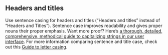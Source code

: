 ## Headers and titles

Use sentence casing for headers and titles (“Headers and titles” instead of “Headers and Titles”). Sentence case improves readability and gives proper nouns their proper emphasis. Want more proof? Here’s [a thorough, detailed, comprehensive, methodical guide to capitalizing strings in our user interface](https://medium.design/a-thorough-detailed-comprehensive-methodical-guide-to-capitalizing-strings-in-our-user-interface-11b39da146f3). For more information comparing sentence and title case, check out this [Guide to letter casing](https://uxplanet.org/why-letter-casing-is-important-to-consider-during-design-decisions-50402acd0a4e).
